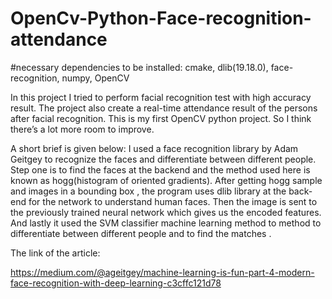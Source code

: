 # OpenCv-Python-Face-recognition-attendance
#necessary dependencies to be installed:
cmake,
dlib(19.18.0),
face-recognition,
numpy,
OpenCV

In this project I tried to perform facial recognition test with high accuracy result. The project also create a real-time attendance result of the persons after facial recognition. This is my first OpenCV python project. So I think there’s a lot more room to improve. 

A short brief is given below:
I used a face recognition library by Adam Geitgey to recognize the faces and differentiate between different people. Step one is to find the faces at the backend and the method used here is known as hogg(histogram of oriented gradients). After getting hogg sample and images in a bounding box , the program uses dlib library at the back-end for the network to understand human faces. Then the image is sent to the previously trained neural network which gives us the encoded features. And lastly it used the SVM classifier machine learning method to  method  to differentiate between different people and to find the matches . 

The link of the article:

https://medium.com/@ageitgey/machine-learning-is-fun-part-4-modern-face-recognition-with-deep-learning-c3cffc121d78
